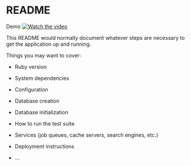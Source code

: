 # README

Demo
[![Watch the video](https://drive.google.com/file/d/1XUCfif1Y0kfafRimvQY20J_UFI0faPb2/view?usp=sharing)](https://drive.google.com/file/d/1UhAT0KWrjw_R--3yPUpHsIm7W90zNegZ/view?usp=sharing)

This README would normally document whatever steps are necessary to get the
application up and running.

Things you may want to cover:

* Ruby version

* System dependencies

* Configuration

* Database creation

* Database initialization

* How to run the test suite

* Services (job queues, cache servers, search engines, etc.)

* Deployment instructions

* ...
